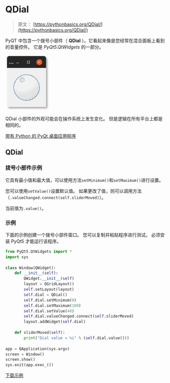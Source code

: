 # QDial

> 原文： [https://pythonbasics.org/QDial/](https://pythonbasics.org/QDial/)

PyQT 中包含一个拨号小部件（ **QDial** ）。它看起来像是您经常在混合面板上看到的音量控件。 它是 _PyQt5.QtWidgets_ 的一部分。

![pyqt dial QDial](img/9407ce3a47e209822978ef051a94a41c.jpg)

QDial 小部件的外观可能会在操作系统上发生变化。 但是逻辑在所有平台上都是相同的。


[带有 Python 的 PyQt 桌面应用程序](https://gum.co/pysqtsamples)

## QDial

### 拨号小部件示例

它具有最小值和最大值，可以使用方法`setMinimum()`和`setMaximum()`进行设置。

您可以使用`setValue()`设置默认值。 如果更改了值，则可以调用方法（`.valueChanged.connect(self.sliderMoved)`）。

当前值为`.value()`。

### 示例

下面的示例创建一个拨号小部件窗口。 您可以复制并粘贴程序进行测试。 必须安装 PyQt5 才能运行该程序。

```py
from PyQt5.QtWidgets import *
import sys

class Window(QWidget):
    def __init__(self):
        QWidget.__init__(self)
        layout = QGridLayout()
        self.setLayout(layout)
        self.dial = QDial()
        self.dial.setMinimum(0)
        self.dial.setMaximum(100)
        self.dial.setValue(40)
        self.dial.valueChanged.connect(self.sliderMoved)
        layout.addWidget(self.dial)

    def sliderMoved(self):
        print("Dial value = %i" % (self.dial.value()))

app = QApplication(sys.argv)
screen = Window()
screen.show()
sys.exit(app.exec_())

```

[下载示例](https://gum.co/pysqtsamples)